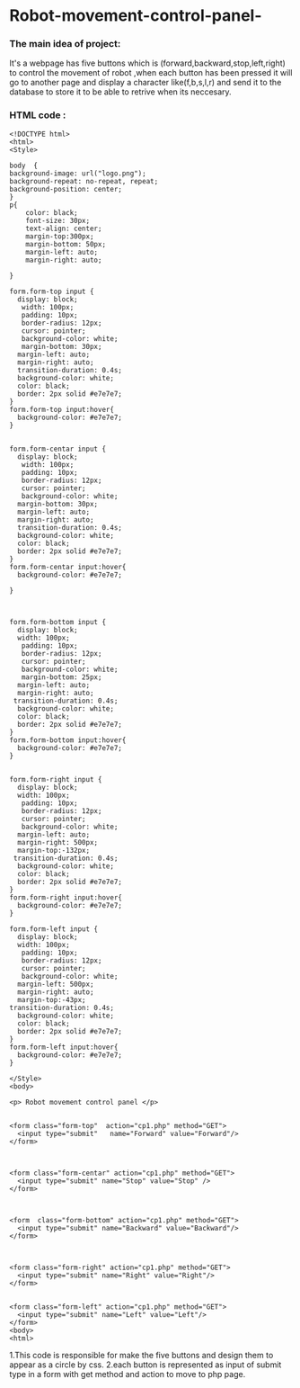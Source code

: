 # Robot-movement-control-panel-

### The main idea of project:
It's a webpage has five buttons which is (forward,backward,stop,left,right) to control the movement of robot ,when each button has been pressed it will go to another page and display a character like(f,b,s,l,r) and send it to the database to store it to be able to retrive when its neccesary.

### HTML code :
```
<!DOCTYPE html>
<html>
<Style>

body  {
background-image: url("logo.png");
background-repeat: no-repeat, repeat;
background-position: center;
}
p{
	color: black;
	font-size: 30px;
    text-align: center;
	margin-top:300px;
	margin-bottom: 50px;
    margin-left: auto;
    margin-right: auto;
	
}

form.form-top input {
  display: block;
   width: 100px;
   padding: 10px;
   border-radius: 12px;
   cursor: pointer;
   background-color: white;
   margin-bottom: 30px;
  margin-left: auto;
  margin-right: auto;
  transition-duration: 0.4s;
  background-color: white;
  color: black;
  border: 2px solid #e7e7e7;
}
form.form-top input:hover{
  background-color: #e7e7e7;
}


form.form-centar input {
  display: block;
   width: 100px;
   padding: 10px;
   border-radius: 12px;
   cursor: pointer;
   background-color: white;
  margin-bottom: 30px;
  margin-left: auto;
  margin-right: auto;
  transition-duration: 0.4s;
  background-color: white;
  color: black;
  border: 2px solid #e7e7e7;
}
form.form-centar input:hover{
  background-color: #e7e7e7;

}



form.form-bottom input {
  display: block;
  width: 100px;
   padding: 10px;
   border-radius: 12px;
   cursor: pointer;
   background-color: white;
   margin-bottom: 25px;
  margin-left: auto;
  margin-right: auto;
 transition-duration: 0.4s;
  background-color: white;
  color: black;
  border: 2px solid #e7e7e7;
}
form.form-bottom input:hover{
  background-color: #e7e7e7;
}


form.form-right input {
  display: block;
  width: 100px;
   padding: 10px;
   border-radius: 12px;
   cursor: pointer;
   background-color: white;
  margin-left: auto;
  margin-right: 500px;
  margin-top:-132px;
 transition-duration: 0.4s;
  background-color: white;
  color: black;
  border: 2px solid #e7e7e7;
}
form.form-right input:hover{
  background-color: #e7e7e7;
}

form.form-left input {
  display: block;
  width: 100px;
   padding: 10px;
   border-radius: 12px;
   cursor: pointer;
   background-color: white;
  margin-left: 500px;
  margin-right: auto;
  margin-top:-43px;
transition-duration: 0.4s;
  background-color: white;
  color: black;
  border: 2px solid #e7e7e7;
}
form.form-left input:hover{
  background-color: #e7e7e7;
}

</Style>
<body>

<p> Robot movement control panel </p>


<form class="form-top"  action="cp1.php" method="GET">
  <input type="submit"   name="Forward" value="Forward"/>
</form>

	
	
<form class="form-centar" action="cp1.php" method="GET">
  <input type="submit" name="Stop" value="Stop" /> 
</form>



<form  class="form-bottom" action="cp1.php" method="GET">
  <input type="submit" name="Backward" value="Backward"/> 
</form>



<form class="form-right" action="cp1.php" method="GET">
  <input type="submit" name="Right" value="Right"/> 
</form>

	
<form class="form-left" action="cp1.php" method="GET">
  <input type="submit" name="Left" value="Left"/> 
</form>
<body>
<html>
```
1.This code is responsible for make the five buttons and design them to appear  as a circle  by css.
2.each button is represented as input of submit type in a form with get method and action to move to php page.

